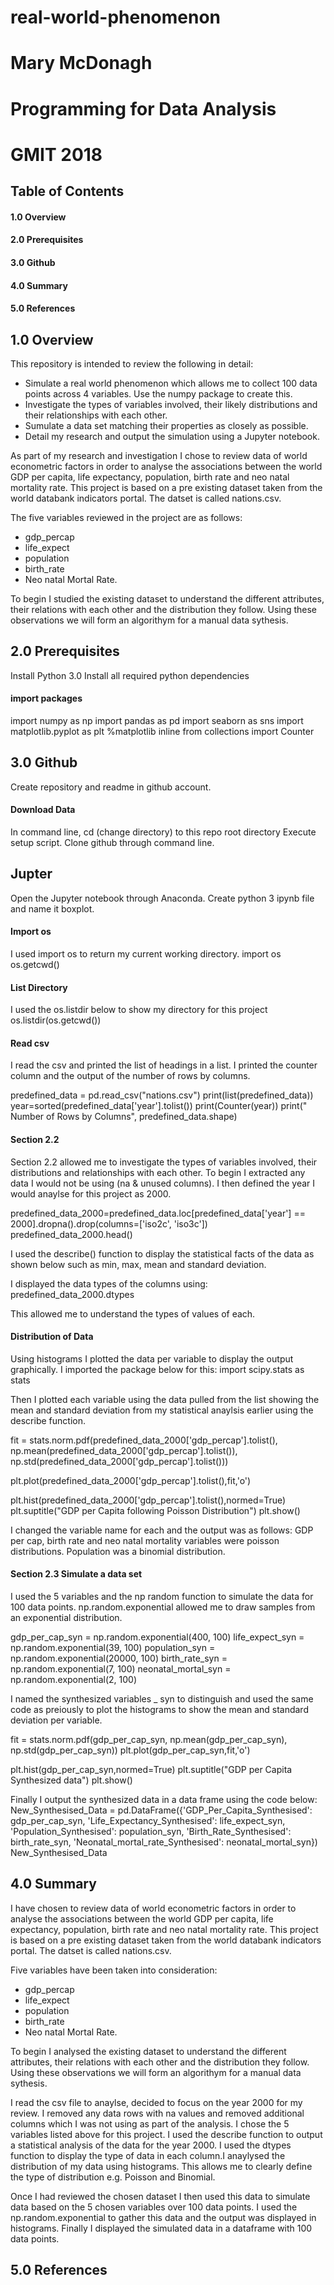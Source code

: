# real-world-phenomenon
# Mary McDonagh
# Programming for Data Analysis
# GMIT 2018


## Table of Contents
#### 1.0 Overview
#### 2.0 Prerequisites
#### 3.0 Github
#### 4.0 Summary
#### 5.0 References


## 1.0 Overview
This repository is intended to review the following in detail:
- Simulate a real world phenomenon which allows me to collect 100 data points across 4 variables. Use the numpy package to create this.
- Investigate the types of variables involved, their likely distributions and their relationships with each other.
- Sumulate a data set matching their properties as closely as possible.
- Detail my research and output the simulation using a Jupyter notebook.

As part of my research and investigation I chose to review data of world econometric factors in order to analyse the associations between the world GDP per capita, life expectancy, population, birth rate and neo natal mortality rate. This project is based on a pre existing dataset taken from the world databank indicators portal. The datset is called nations.csv.

The five variables reviewed in the project are as follows:
- gdp_percap
- life_expect
- population
- birth_rate
- Neo natal Mortal Rate.

To begin I studied the existing dataset to understand the different attributes, their relations with each other and the distribution they follow. Using these observations we will form an algorithym for a manual data sythesis.

## 2.0 Prerequisites
Install Python 3.0
Install all required python dependencies

#### import packages
import numpy as np
import pandas as pd
import seaborn as sns
import matplotlib.pyplot as plt
%matplotlib inline
from collections import Counter

## 3.0 Github
Create repository and readme in github account.

#### Download Data
In command line, cd (change directory) to this repo root directory
Execute setup script.
Clone github through command line.

## Jupter
Open the Jupyter notebook through Anaconda.
Create python 3 ipynb file and name it boxplot.

#### Import os
I used import os to return my current working directory.
import os
os.getcwd()

#### List Directory
I used the os.listdir below to show my directory for this project
os.listdir(os.getcwd())


#### Read csv
I read the csv and printed the list of headings in a list.
I printed the counter column and the output of the number of rows by columns.

predefined_data = pd.read_csv("nations.csv")
print(list(predefined_data))
year=sorted(predefined_data['year'].tolist())
print(Counter(year))
print(" Number of Rows by Columns", predefined_data.shape)

#### Section 2.2
Section 2.2 allowed me to investigate the types of variables involved, their distributions and relationships with each other.
To begin I extracted any data I would not be using (na & unused columns). I then defined the year I would anaylse for this project as 2000.

predefined_data_2000=predefined_data.loc[predefined_data['year'] == 2000].dropna().drop(columns=['iso2c', 'iso3c'])
predefined_data_2000.head()

I used the describe() function to display the statistical facts of the data as shown below such as min, max, mean and standard deviation.

I displayed the data types of the columns using:
predefined_data_2000.dtypes

This allowed me to understand the types of values of each.

#### Distribution of Data
Using histograms I plotted the data per variable to display the output graphically. I imported the package below for this:
import scipy.stats as stats

Then I plotted each variable using the data pulled from the list showing the mean and standard deviation from my statistical anaylsis  earlier using the describe function.

fit = stats.norm.pdf(predefined_data_2000['gdp_percap'].tolist(), np.mean(predefined_data_2000['gdp_percap'].tolist()), np.std(predefined_data_2000['gdp_percap'].tolist())) 

plt.plot(predefined_data_2000['gdp_percap'].tolist(),fit,'o')

plt.hist(predefined_data_2000['gdp_percap'].tolist(),normed=True)     
plt.suptitle("GDP per Capita following Poisson Distribution")
plt.show()   

I changed the variable name for each and the output was as follows:
GDP per cap, birth rate and neo natal mortality variables were poisson distributions.
Population was a binomial distribution.

#### Section 2.3 Simulate a data set 
I used the 5 variables and the np random function to simulate the data for 100 data points. np.random.exponential allowed me to draw samples from an exponential distribution.  

gdp_per_cap_syn = np.random.exponential(400, 100)
life_expect_syn = np.random.exponential(39, 100)
population_syn = np.random.exponential(20000, 100)
birth_rate_syn = np.random.exponential(7, 100)
neonatal_mortal_syn = np.random.exponential(2, 100)

I named the synthesized variables _ syn to distinguish and used the same code as preiously to plot the histograms to show the mean and standard deviation per variable.

fit = stats.norm.pdf(gdp_per_cap_syn, np.mean(gdp_per_cap_syn), np.std(gdp_per_cap_syn))
plt.plot(gdp_per_cap_syn,fit,'o')

plt.hist(gdp_per_cap_syn,normed=True)
plt.suptitle("GDP per Capita Synthesized data")
plt.show() 

Finally I output the synthesized data in a data frame using the code below:
New_Synthesised_Data = pd.DataFrame({'GDP_Per_Capita_Synthesised': gdp_per_cap_syn, 'Life_Expectancy_Synthesised': life_expect_syn, 'Population_Synthesised': population_syn, 'Birth_Rate_Synthesised': birth_rate_syn, 'Neonatal_mortal_rate_Synthesised': neonatal_mortal_syn})
New_Synthesised_Data


## 4.0 Summary

I have chosen to review data of world econometric factors in order to analyse the associations between the world GDP per capita, life expectancy, population, birth rate and neo natal mortality rate. This project is based on a pre existing dataset taken from the world databank indicators portal. The datset is called nations.csv. 

Five variables have been taken into consideration:
- gdp_percap
- life_expect
- population
- birth_rate
- Neo natal Mortal Rate.

To begin I analysed the existing dataset to understand the different attributes, their relations with each other and the distribution they follow. Using these observations we will form an algorithym for a manual data sythesis.

I read the csv file to anaylse, decided to focus on the year 2000 for my review. I removed any data rows with na values and removed additional columns which I was not using as part of the analysis. I chose the 5 variables listed above for this project. I used the describe function to output a statistical analysis of the data for the year 2000. I used the dtypes function to display the type of data in each column.I anaylysed the distribution of my data using histograms. This allows me to clearly define the type of distribution e.g. Poisson and Binomial. 

Once I had reviewed the chosen dataset I then used this data to simulate data based on the 5 chosen variables over 100 data points. I used the np.random.exponential to gather this data and the output was displayed in histograms. Finally I displayed the simulated data in a dataframe with 100 data points.

## 5.0 References


